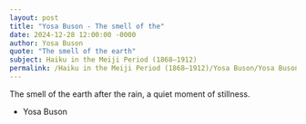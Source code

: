 ```yaml
---
layout: post
title: "Yosa Buson - The smell of the"
date: 2024-12-28 12:00:00 -0000
author: Yosa Buson
quote: "The smell of the earth"
subject: Haiku in the Meiji Period (1868–1912)
permalink: /Haiku in the Meiji Period (1868–1912)/Yosa Buson/Yosa Buson - The smell of the
---
```


The smell of the earth
after the rain, a quiet
moment of stillness.

- Yosa Buson
